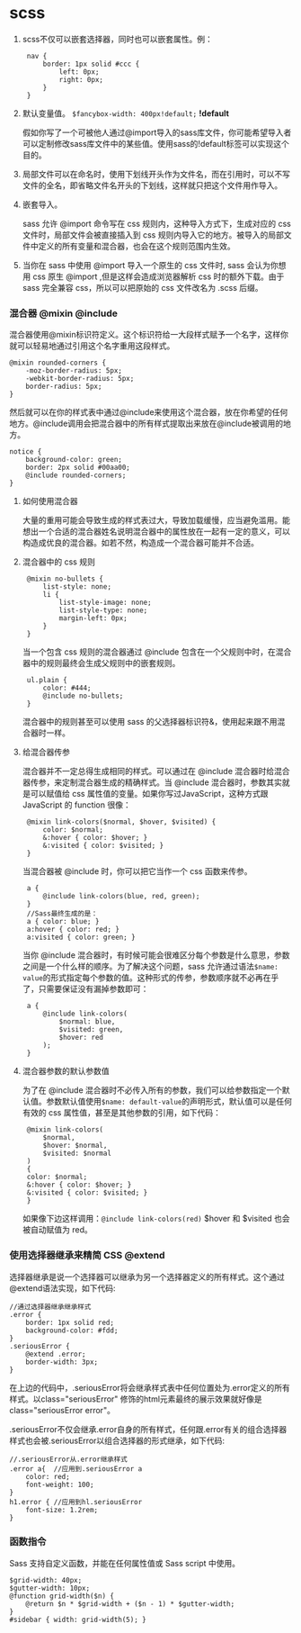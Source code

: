# scss


1. scss不仅可以嵌套选择器，同时也可以嵌套属性。例：

        nav {
            border: 1px solid #ccc {
                left: 0px;
                right: 0px;
            }
        }

2. 默认变量值。  `$fancybox-width: 400px!default;`    **!default**

    假如你写了一个可被他人通过@import导入的sass库文件，你可能希望导入者可以定制修改sass库文件中的某些值。使用sass的!default标签可以实现这个目的。

3. 局部文件可以在命名时，使用下划线开头作为文件名，而在引用时，可以不写文件的全名，即省略文件名开头的下划线，这样就只把这个文件用作导入。

4. 嵌套导入。

    sass 允许 @import 命令写在 css 规则内，这种导入方式下，生成对应的 css 文件时，局部文件会被直接插入到 css 规则内导入它的地方。被导入的局部文件中定义的所有变量和混合器，也会在这个规则范围内生效。

5.  当你在 sass 中使用 @import 导入一个原生的 css 文件时, sass 会认为你想用 css 原生 @import ,但是这样会造成浏览器解析 css 时的额外下载。由于 sass 完全兼容 css，所以可以把原始的 css 文件改名为 .scss 后缀。



### **混合器**   **@mixin**   **@include**

混合器使用@mixin标识符定义。这个标识符给一大段样式赋予一个名字，这样你就可以轻易地通过引用这个名字重用这段样式。

    @mixin rounded-corners {
        -moz-border-radius: 5px;
        -webkit-border-radius: 5px;
        border-radius: 5px;
    }

然后就可以在你的样式表中通过@include来使用这个混合器，放在你希望的任何地方。@include调用会把混合器中的所有样式提取出来放在@include被调用的地方。

    notice {
        background-color: green;
        border: 2px solid #00aa00;
        @include rounded-corners;
    }


1. 如何使用混合器

    大量的重用可能会导致生成的样式表过大，导致加载缓慢，应当避免滥用。能想出一个合适的混合器姓名说明混合器中的属性放在一起有一定的意义，可以构造成优良的混合器。如若不然，构造成一个混合器可能并不合适。

2. 混合器中的 css 规则

        @mixin no-bullets {
            list-style: none;
            li {
                list-style-image: none;
                list-style-type: none;
                margin-left: 0px;
            }
        }

    当一个包含 css 规则的混合器通过 @include 包含在一个父规则中时，在混合器中的规则最终会生成父规则中的嵌套规则。

        ul.plain {
            color: #444;
            @include no-bullets;
        }

    混合器中的规则甚至可以使用 sass 的父选择器标识符&，使用起来跟不用混合器时一样。

3. 给混合器传参

    混合器并不一定总得生成相同的样式。可以通过在 @include 混合器时给混合器传参，来定制混合器生成的精确样式。当 @include 混合器时，参数其实就是可以赋值给 css 属性值的变量。如果你写过JavaScript，这种方式跟 JavaScript 的 function 很像：

        @mixin link-colors($normal, $hover, $visited) {
            color: $normal;
            &:hover { color: $hover; }
            &:visited { color: $visited; }
        }
    
    当混合器被 @include 时，你可以把它当作一个 css 函数来传参。

        a {
            @include link-colors(blue, red, green);
        }
        //Sass最终生成的是：
        a { color: blue; }
        a:hover { color: red; }
        a:visited { color: green; }

    当你 @include 混合器时，有时候可能会很难区分每个参数是什么意思，参数之间是一个什么样的顺序。为了解决这个问题，sass 允许通过语法`$name: value`的形式指定每个参数的值。这种形式的传参，参数顺序就不必再在乎了，只需要保证没有漏掉参数即可：

        a {
            @include link-colors(
                $normal: blue,
                $visited: green,
                $hover: red
            );
        }

4. 混合器参数的默认参数值

    为了在 @include 混合器时不必传入所有的参数，我们可以给参数指定一个默认值。参数默认值使用`$name: default-value`的声明形式，默认值可以是任何有效的 css 属性值，甚至是其他参数的引用，如下代码：

        @mixin link-colors(
            $normal,
            $hover: $normal,
            $visited: $normal
        )
        {
        color: $normal;
        &:hover { color: $hover; }
        &:visited { color: $visited; }
        }
    
    如果像下边这样调用：`@include link-colors(red)` $hover 和 $visited 也会被自动赋值为 red。

### 使用选择器继承来精简 CSS   **@extend**

选择器继承是说一个选择器可以继承为另一个选择器定义的所有样式。这个通过@extend语法实现，如下代码:

    //通过选择器继承继承样式
    .error {
        border: 1px solid red;
        background-color: #fdd;
    }
    .seriousError {
        @extend .error;
        border-width: 3px;
    }

在上边的代码中，.seriousError将会继承样式表中任何位置处为.error定义的所有样式。以class="seriousError" 修饰的html元素最终的展示效果就好像是class="seriousError error"。

.seriousError不仅会继承.error自身的所有样式，任何跟.error有关的组合选择器样式也会被.seriousError以组合选择器的形式继承，如下代码:

    //.seriousError从.error继承样式
    .error a{  //应用到.seriousError a
        color: red;
        font-weight: 100;
    }
    h1.error { //应用到hl.seriousError
        font-size: 1.2rem;
    }



### 函数指令

Sass 支持自定义函数，并能在任何属性值或 Sass script 中使用。

    $grid-width: 40px;
    $gutter-width: 10px;
    @function grid-width($n) {
        @return $n * $grid-width + ($n - 1) * $gutter-width;
    }
    #sidebar { width: grid-width(5); }